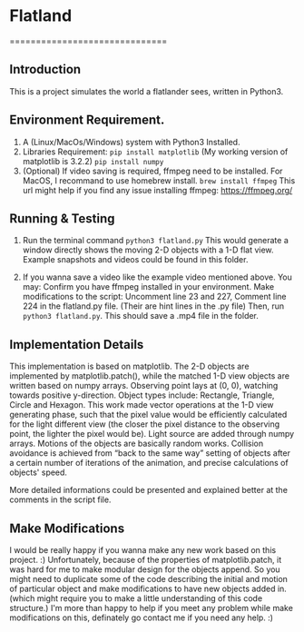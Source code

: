 # Flatland
==============================

Introduction
---------------

This is a project simulates the world a flatlander sees, written in Python3.

Environment Requirement.
---------------

1. A (Linux/MacOs/Windows) system with Python3 Installed. 
2. Libraries Requirement:
   `pip install matplotlib` (My working version of matplotlib is 3.2.2)
   `pip install numpy`
3. (Optional) If video saving is required, ffmpeg need to be installed.
    For MacOS, I recommand to use homebrew install. `brew install ffmpeg`
    This url might help if you find any issue installing ffmpeg: https://ffmpeg.org/
    
Running & Testing
---------------

1. Run the terminal command 
    `python3 flatland.py`
   This would generate a window directly shows the moving 2-D objects with a 1-D flat view.
   Example snapshots and videos could be found in this folder.
   
2. If you wanna save a video like the example video mentioned above. You may:
   Confirm you have ffmpeg installed in your environment.
   Make modifications to the script: Uncomment line 23 and 227, Comment line 224 in the flatland.py file. (Their are hint lines in the .py file)
   Then, run `python3 flatland.py`. This should save a .mp4 file in the folder.

Implementation Details
----------------------

This implementation is based on matplotlib. The 2-D objects are implemented by matplotlib.patch(), while the matched 1-D view objects are written based on numpy arrays. Observing point lays at (0, 0), watching towards positive y-direction.
Object types include: Rectangle, Triangle, Circle and Hexagon.
This work made vector operations at the 1-D view generating phase, such that the pixel value would be efficiently calculated for the light different view (the closer the pixel distance to the observing point, the lighter the pixel would be).
Light source are added through numpy arrays.
Motions of the objects are basically random works. Collision avoidance is achieved from “back to the same way” setting of objects after a certain number of iterations of the animation, and precise calculations of objects' speed.

More detailed informations could be presented and explained better at the comments in the script file.


Make Modifications
----------------

I would be really happy if you wanna make any new work based on this project. :)
Unfortunately, because of the properties of matplotlib.patch, it was hard for me to make modular design for the objects append. So you might need to duplicate some of the code describing the initial and motion of particular object and make modifications to have new objects added in. (which might require you to make a little understanding of this code structure.) 
I'm more than happy to help if you meet any problem while make modifications on this, definately go contact me if you need any help. :)
